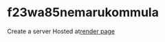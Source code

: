 # f23wa85nemarukommula
Create a server
Hosted at[render page](https://f23wa85nemarukommula.onrender.com)